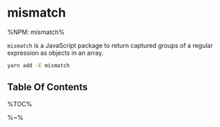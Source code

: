 # mismatch

%NPM: mismatch%

`mismatch` is a JavaScript package to return captured groups of a regular expression as objects in an array.

```sh
yarn add -E mismatch
```

## Table Of Contents

%TOC%

%~%
